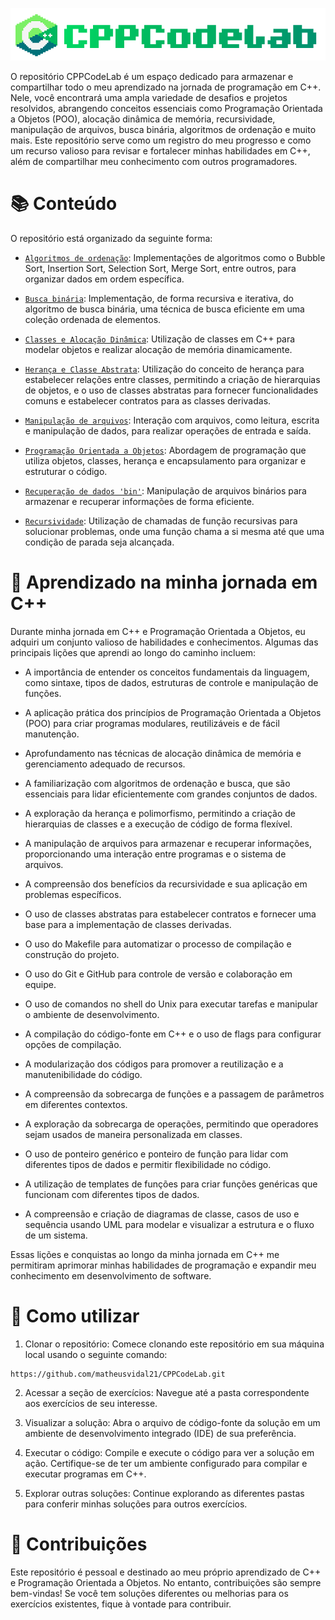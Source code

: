 <p align="center"><img src="Recursividade/docs/cppcodelab1.png" alt="Logo C++"></p>

O repositório CPPCodeLab é um espaço dedicado para armazenar e compartilhar todo o meu aprendizado na jornada de programação em C++. Nele, você encontrará uma ampla variedade de desafios e projetos resolvidos, abrangendo conceitos essenciais como Programação Orientada a Objetos (POO), alocação dinâmica de memória, recursividade, manipulação de arquivos, busca binária, algoritmos de ordenação e muito mais. Este repositório serve como um registro do meu progresso e como um recurso valioso para revisar e fortalecer minhas habilidades em C++, além de compartilhar meu conhecimento com outros programadores.

# 📚 Conteúdo
O repositório está organizado da seguinte forma:

- [`Algoritmos de ordenação`](Algoritmos%20de%20ordenação): Implementações de algoritmos como o Bubble Sort, Insertion Sort, Selection Sort, Merge Sort, entre outros, para organizar dados em ordem específica.

- [`Busca binária`](Busca%20binária): Implementação, de forma recursiva e iterativa, do algoritmo de busca binária, uma técnica de busca eficiente em uma coleção ordenada de elementos.

- [`Classes e Alocação Dinâmica`](Classes%20e%20Alocação%20Dinâmica): Utilização de classes em C++ para modelar objetos e realizar alocação de memória dinamicamente.

- [`Herança e Classe Abstrata`](Herança%20e%20Classe%20Abstrata): Utilização do conceito de herança para estabelecer relações entre classes, permitindo a criação de hierarquias de objetos, e o uso de classes abstratas para fornecer funcionalidades comuns e estabelecer contratos para as classes derivadas.

- [`Manipulação de arquivos`](Manipulação%20de%20arquivos): Interação com arquivos, como leitura, escrita e manipulação de dados, para realizar operações de entrada e saída.

- [`Programação Orientada a Objetos`](Programação%20Orientada%20a%20Objetos): Abordagem de programação que utiliza objetos, classes, herança e encapsulamento para organizar e estruturar o código.

- [`Recuperação de dados 'bin'`](Recuperação%20de%20dados%20'bin'): Manipulação de arquivos binários para armazenar e recuperar informações de forma eficiente.

- [`Recursividade`](Recursividade/): Utilização de chamadas de função recursivas para solucionar problemas, onde uma função chama a si mesma até que uma condição de parada seja alcançada.

# 🧠 Aprendizado na minha jornada em C++
Durante minha jornada em C++ e Programação Orientada a Objetos, eu adquiri um conjunto valioso de habilidades e conhecimentos. Algumas das principais lições que aprendi ao longo do caminho incluem:

- A importância de entender os conceitos fundamentais da linguagem, como sintaxe, tipos de dados, estruturas de controle e manipulação de funções.

- A aplicação prática dos princípios de Programação Orientada a Objetos (POO) para criar programas modulares, reutilizáveis e de fácil manutenção.

- Aprofundamento nas técnicas de alocação dinâmica de memória e gerenciamento adequado de recursos.

- A familiarização com algoritmos de ordenação e busca, que são essenciais para lidar eficientemente com grandes conjuntos de dados.

- A exploração da herança e polimorfismo, permitindo a criação de hierarquias de classes e a execução de código de forma flexível.

- A manipulação de arquivos para armazenar e recuperar informações, proporcionando uma interação entre programas e o sistema de arquivos.

- A compreensão dos benefícios da recursividade e sua aplicação em problemas específicos.
- O uso de classes abstratas para estabelecer contratos e fornecer uma base para a implementação de classes derivadas.

- O uso do Makefile para automatizar o processo de compilação e construção do projeto.

- O uso do Git e GitHub para controle de versão e colaboração em equipe.

- O uso de comandos no shell do Unix para executar tarefas e manipular o ambiente de desenvolvimento.

- A compilação do código-fonte em C++ e o uso de flags para configurar opções de compilação.

- A modularização dos códigos para promover a reutilização e a manutenibilidade do código.

- A compreensão da sobrecarga de funções e a passagem de parâmetros em diferentes contextos.

- A exploração da sobrecarga de operações, permitindo que operadores sejam usados de maneira personalizada em classes.

- O uso de ponteiro genérico e ponteiro de função para lidar com diferentes tipos de dados e permitir flexibilidade no código.

- A utilização de templates de funções para criar funções genéricas que funcionam com diferentes tipos de dados.

- A compreensão e criação de diagramas de classe, casos de uso e sequência usando UML para modelar e visualizar a estrutura e o fluxo de um sistema.


Essas lições e conquistas ao longo da minha jornada em C++ me permitiram aprimorar minhas habilidades de programação e expandir meu conhecimento em desenvolvimento de software.


# 📖 Como utilizar
1. Clonar o repositório: Comece clonando este repositório em sua máquina local usando o seguinte comando:
```
https://github.com/matheusvidal21/CPPCodeLab.git
```

2. Acessar a seção de exercícios: Navegue até a pasta correspondente aos exercícios de seu interesse.

3. Visualizar a solução: Abra o arquivo de código-fonte da solução em um ambiente de desenvolvimento integrado (IDE) de sua preferência.

4. Executar o código: Compile e execute o código para ver a solução em ação. Certifique-se de ter um ambiente configurado para compilar e executar programas em C++.

5. Explorar outras soluções: Continue explorando as diferentes pastas para conferir minhas soluções para outros exercícios.

# 🤝 Contribuições
Este repositório é pessoal e destinado ao meu próprio aprendizado de C++ e Programação Orientada a Objetos. No entanto, contribuições são sempre bem-vindas! Se você tem soluções diferentes ou melhorias para os exercícios existentes, fique à vontade para contribuir.
